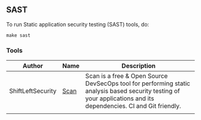 
## SAST
To run Static application security testing (SAST) tools, do:
```
make sast
```

### Tools
| Author | Name | Description |
| ------ | ---- | ----------- |
| ShiftLeftSecurity | [Scan](https://slscan.io) | Scan is a free & Open Source DevSecOps tool for performing static analysis based security testing of your applications and its dependencies. CI and Git friendly. |
||||
